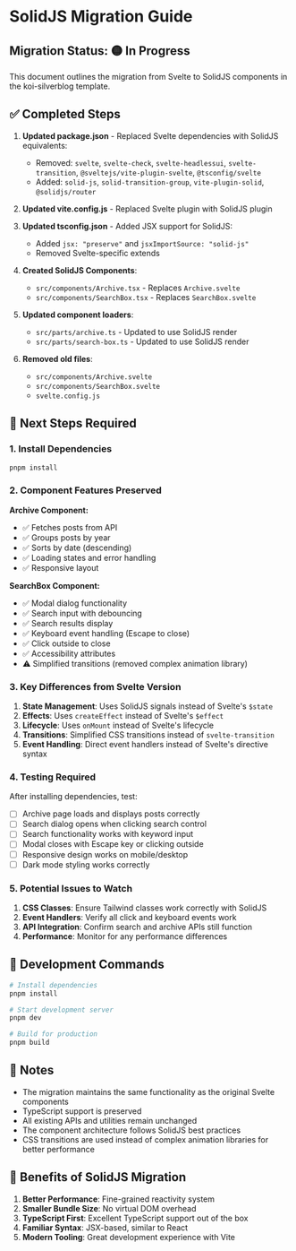 # SolidJS Migration Guide

## Migration Status: 🟡 In Progress

This document outlines the migration from Svelte to SolidJS components in the koi-silverblog template.

## ✅ Completed Steps

1. **Updated package.json** - Replaced Svelte dependencies with SolidJS equivalents:
   - Removed: `svelte`, `svelte-check`, `svelte-headlessui`, `svelte-transition`, `@sveltejs/vite-plugin-svelte`, `@tsconfig/svelte`
   - Added: `solid-js`, `solid-transition-group`, `vite-plugin-solid`, `@solidjs/router`

2. **Updated vite.config.js** - Replaced Svelte plugin with SolidJS plugin

3. **Updated tsconfig.json** - Added JSX support for SolidJS:
   - Added `jsx: "preserve"` and `jsxImportSource: "solid-js"`
   - Removed Svelte-specific extends

4. **Created SolidJS Components**:
   - `src/components/Archive.tsx` - Replaces `Archive.svelte`
   - `src/components/SearchBox.tsx` - Replaces `SearchBox.svelte`

5. **Updated component loaders**:
   - `src/parts/archive.ts` - Updated to use SolidJS render
   - `src/parts/search-box.ts` - Updated to use SolidJS render

6. **Removed old files**:
   - `src/components/Archive.svelte`
   - `src/components/SearchBox.svelte`
   - `svelte.config.js`

## 🔄 Next Steps Required

### 1. Install Dependencies

```bash
pnpm install
```

### 2. Component Features Preserved

**Archive Component:**

- ✅ Fetches posts from API
- ✅ Groups posts by year
- ✅ Sorts by date (descending)
- ✅ Loading states and error handling
- ✅ Responsive layout

**SearchBox Component:**

- ✅ Modal dialog functionality
- ✅ Search input with debouncing
- ✅ Search results display
- ✅ Keyboard event handling (Escape to close)
- ✅ Click outside to close
- ✅ Accessibility attributes
- ⚠️ Simplified transitions (removed complex animation library)

### 3. Key Differences from Svelte Version

1. **State Management**: Uses SolidJS signals instead of Svelte's `$state`
2. **Effects**: Uses `createEffect` instead of Svelte's `$effect`
3. **Lifecycle**: Uses `onMount` instead of Svelte's lifecycle
4. **Transitions**: Simplified CSS transitions instead of `svelte-transition`
5. **Event Handling**: Direct event handlers instead of Svelte's directive syntax

### 4. Testing Required

After installing dependencies, test:

- [ ] Archive page loads and displays posts correctly
- [ ] Search dialog opens when clicking search control
- [ ] Search functionality works with keyword input
- [ ] Modal closes with Escape key or clicking outside
- [ ] Responsive design works on mobile/desktop
- [ ] Dark mode styling works correctly

### 5. Potential Issues to Watch

1. **CSS Classes**: Ensure Tailwind classes work correctly with SolidJS
2. **Event Handlers**: Verify all click and keyboard events work
3. **API Integration**: Confirm search and archive APIs still function
4. **Performance**: Monitor for any performance differences

## 🔧 Development Commands

```bash
# Install dependencies
pnpm install

# Start development server
pnpm dev

# Build for production
pnpm build
```

## 📝 Notes

- The migration maintains the same functionality as the original Svelte components
- TypeScript support is preserved
- All existing APIs and utilities remain unchanged
- The component architecture follows SolidJS best practices
- CSS transitions are used instead of complex animation libraries for better performance

## 🚀 Benefits of SolidJS Migration

1. **Better Performance**: Fine-grained reactivity system
2. **Smaller Bundle Size**: No virtual DOM overhead
3. **TypeScript First**: Excellent TypeScript support out of the box
4. **Familiar Syntax**: JSX-based, similar to React
5. **Modern Tooling**: Great development experience with Vite
